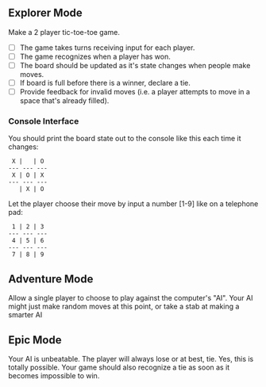 ## Explorer Mode

Make a 2 player tic-toe-toe game.

  - [ ] The game takes turns receiving input for each player.
  - [ ] The game recognizes when a player has won.
  - [ ] The board should be updated as it's state changes when people make moves.
  - [ ] If board is full before there is a winner, declare a tie.
  - [ ] Provide feedback for invalid moves (i.e. a player attempts to move in a space that's already filled).

### Console Interface

You should print the board state out to the console like this each time it changes:

```
 X |   | O  
--- --- ---
 X | O | X
--- --- ---
   | X | O
```

Let the player choose their move by input a number [1-9] like on a telephone pad:

```
 1 | 2 | 3  
--- --- ---
 4 | 5 | 6
--- --- ---
 7 | 8 | 9
```


## Adventure Mode

  Allow a single player to choose to play against the computer's "AI".
  Your AI might just make random moves at this point, or take a stab at making
  a smarter AI

## Epic Mode

  Your AI is unbeatable. The player will always lose or at best, tie. Yes, this is totally possible. Your game should also recognize a tie as soon as it becomes impossible to win.
